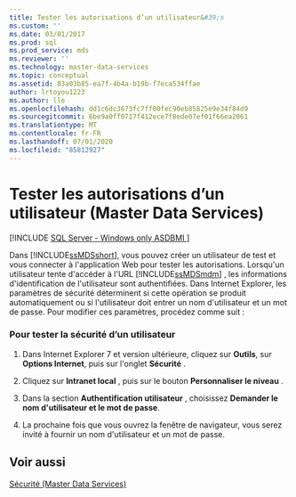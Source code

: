 ```yaml
---
title: Tester les autorisations d’un utilisateur&#39;s
ms.custom: ''
ms.date: 03/01/2017
ms.prod: sql
ms.prod_service: mds
ms.reviewer: ''
ms.technology: master-data-services
ms.topic: conceptual
ms.assetid: 83a03b85-ea7f-4b4a-b19b-f7eca534ffae
author: lrtoyou1223
ms.author: lle
ms.openlocfilehash: dd1c6dc3673fc7ff00fec90eb85825e9e34f84d9
ms.sourcegitcommit: 6be9a0ff0717f412ece7f8ede07ef01f66ea2061
ms.translationtype: MT
ms.contentlocale: fr-FR
ms.lasthandoff: 07/01/2020
ms.locfileid: "85812927"
---
```

# <a name="test-a-user39s-permissions-master-data-services"></a>Tester les autorisations d’un utilisateur (Master Data Services)

[!INCLUDE [SQL Server - Windows only ASDBMI  ](../includes/applies-to-version/sql-windows-only-asdbmi.md)]

  Dans [!INCLUDE[ssMDSshort](../includes/ssmdsshort-md.md)], vous pouvez créer un utilisateur de test et vous connecter à l'application Web pour tester les autorisations. Lorsqu'un utilisateur tente d'accéder à l'URL [!INCLUDE[ssMDSmdm](../includes/ssmdsmdm-md.md)] , les informations d'identification de l'utilisateur sont authentifiées. Dans Internet Explorer, les paramètres de sécurité déterminent si cette opération se produit automatiquement ou si l'utilisateur doit entrer un nom d'utilisateur et un mot de passe. Pour modifier ces paramètres, procédez comme suit :  
  
### <a name="to-test-a-users-security"></a>Pour tester la sécurité d’un utilisateur  
  
1.  Dans Internet Explorer 7 et version ultérieure, cliquez sur **Outils**, sur **Options Internet**, puis sur l'onglet **Sécurité** .  
  
2.  Cliquez sur **Intranet local** , puis sur le bouton **Personnaliser le niveau** .  
  
3.  Dans la section **Authentification utilisateur** , choisissez **Demander le nom d'utilisateur et le mot de passe**.  
  
4.  La prochaine fois que vous ouvrez la fenêtre de navigateur, vous serez invité à fournir un nom d'utilisateur et un mot de passe.  
  
## <a name="see-also"></a>Voir aussi  
 [Sécurité &#40;Master Data Services&#41;](../master-data-services/security-master-data-services.md)  
  
  
